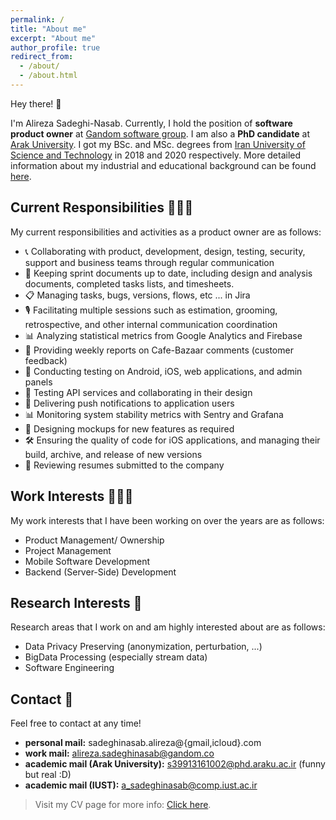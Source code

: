 ```yaml
---
permalink: /
title: "About me"
excerpt: "About me"
author_profile: true
redirect_from: 
  - /about/
  - /about.html
---
```


Hey there! 👋

I'm Alireza Sadeghi-Nasab. Currently, I hold the position of **software product owner** at [Gandom software group](http://gandom.co). I am also a **PhD candidate** at [Arak University](http://araku.ac.ir). I got my BSc. and MSc. degrees from [Iran University of Science and Technology](http://www.iust.ac.ir) in 2018 and 2020 respectively.  More detailed information about my industrial and educational background can be found [here](https://alirezasn.ir/cv/).

## Current Responsibilities 👷🏻‍♂️

My current responsibilities and activities as a product owner are as follows:

* 📞 Collaborating with product, development, design, testing, security, support and business teams through regular communication
* 📑 Keeping sprint documents up to date, including design and analysis documents, completed tasks lists, and timesheets.
* 📋 Managing tasks, bugs, versions, flows, etc ... in Jira
* 🎙 Facilitating multiple sessions such as estimation, grooming, retrospective, and other internal communication coordination
* 📊 Analyzing statistical metrics from Google Analytics and Firebase
* 📱 Providing weekly reports on Cafe-Bazaar comments (customer feedback)
* 🧪 Conducting testing on Android, iOS, web applications, and admin panels
* 🧪 Testing API services and collaborating in their design
* 📡 Delivering push notifications to application users
* 📊 Monitoring system stability metrics with Sentry and Grafana
* 🎨 Designing mockups for new features as required
* 🛠 Ensuring the quality of code for iOS applications, and managing their build, archive, and release of new versions
* 🧾 Reviewing resumes submitted to the company

## Work Interests 👨🏻‍💻

My work interests that I have been working on over the years are as follows:

* Product Management/ Ownership
* Project Management
* Mobile Software Development
* Backend (Server-Side) Development

## Research Interests 🔬

Research areas that I work on and am highly interested about are as follows:

* Data Privacy Preserving (anonymization, perturbation, ...)
* BigData Processing (especially stream data)
* Software Engineering

## Contact 📧

Feel free to contact at any time!

* **personal mail:** sadeghinasab.alireza@{gmail,icloud}.com
* **work mail:** alireza.sadeghinasab@gandom.co
* **academic mail (Arak University):** s39913161002@phd.araku.ac.ir (funny but real :D)
* **academic mail (IUST):** a_sadeghinasab@comp.iust.ac.ir

> Visit my CV page for more info: [Click here](https://www.alirezasn.ir/cv/).
